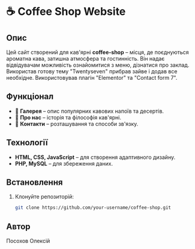 # ☕ Coffee Shop Website

## Опис
Цей сайт створений для кав'ярні **coffee-shop** – місця, де поєднуються ароматна кава, затишна атмосфера та гостинність. Він надає відвідувачам можливість ознайомитися з меню, дізнатися про заклад.  
Використав готову тему "Twentyseven" прибрав зайве і додав все необхідне. Використовував плагін "Elementor" та "Contact form 7". 

## Функціонал
- 📖 **Галерея** – опис популярних кавових напоїв та десертів.
- 🏡 **Про нас** – історія та філософія кав'ярні.
- 📍 **Контакти** – розташування та способи зв'язку.


## Технології
- **HTML, CSS, JavaScript** – для створення адаптивного дизайну.
- **PHP, MySQL** – для збереження даних.

## Встановлення
1. Клонуйте репозиторій:
   ```sh
   git clone https://github.com/your-username/coffee-shop.git
   ```

## Автор
Посохов Олексій
